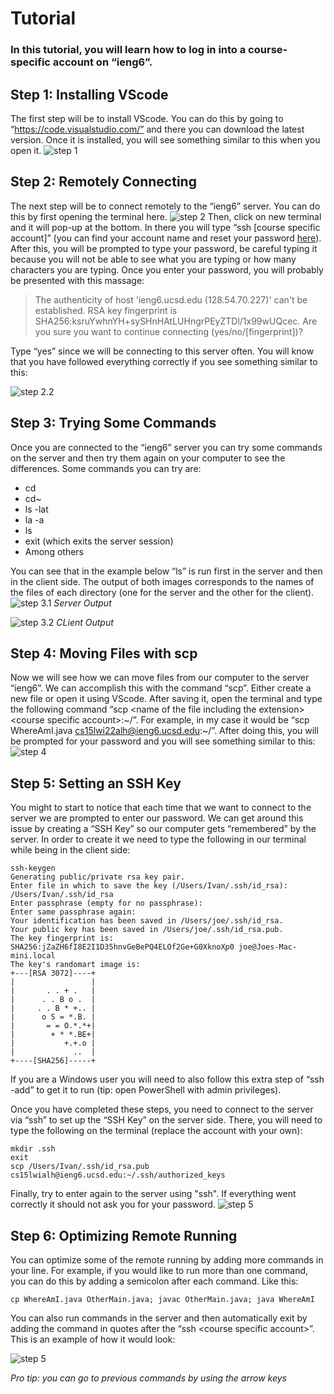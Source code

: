 # Tutorial
### In this tutorial, you will learn how to log in into a course-specific account on “ieng6”.
## Step 1: Installing VScode
The first step will be to install VScode. You can do this by going to “https://code.visualstudio.com/” and there you can download the latest version. Once it is installed, you will see something similar to this when you open it.
![step 1](https://github.com/Jivan132/cse15l-lab-reports/blob/main/photos/Step%201.jpg?raw=true)

## Step 2: Remotely Connecting
The next step will be to connect remotely to the “ieng6” server. You can do this by first opening the terminal here.
![step 2](https://github.com/Jivan132/cse15l-lab-reports/blob/main/photos/Step%202.jpg?raw=true)
Then, click on new terminal and it will pop-up at the bottom. In there you will type “ssh [course specific account]” (you can find your account name and reset your password [here](https://sdacs.ucsd.edu/~icc/index.php)). After this, you will be prompted to type your password, be careful typing it because you will not be able to see what you are typing or how many characters you are typing. Once you enter your password, you will probably be presented with this massage:
> The authenticity of host 'ieng6.ucsd.edu (128.54.70.227)' can't be established.
RSA key fingerprint is SHA256:ksruYwhnYH+sySHnHAtLUHngrPEyZTDl/1x99wUQcec.
Are you sure you want to continue connecting (yes/no/[fingerprint])?

 Type “yes” since we will be connecting to this server often. You will know that you have followed everything correctly if you see something similar to this:
 
 ![step 2.2](https://github.com/Jivan132/cse15l-lab-reports/blob/main/photos/Step%202.2.jpg?raw=true)

## Step 3: Trying Some Commands
Once you are connected to the “ieng6” server you can try some commands on the server and then try them again on your computer to see the differences. Some commands you can try are:
 - cd
- cd~
- ls -lat
- la -a
- ls
- exit (which exits the server session)
- Among others

You can see that in the example below “ls” is run first in the server and then in the client side. The output of both images corresponds to the names of the files of each directory (one for the server and the other for the client).
![step 3.1](https://github.com/Jivan132/cse15l-lab-reports/blob/main/photos/Step%203.jpg?raw=true)
_Server Output_


![step 3.2](https://github.com/Jivan132/cse15l-lab-reports/blob/main/photos/Step%203.2.jpg?raw=true)
_CLient Output_

## Step 4: Moving Files with scp
Now we will see how we can move files from our computer to the server “ieng6”. We can accomplish this with the command “scp”. Either create a new file or open it using VScode. After saving it, open the terminal and type the following command “scp &lt;name of the file including the extension> &lt;course specific account>:~/”. For example, in my case it would be “scp WhereAmI.java cs15lwi22alh@ieng6.ucsd.edu:~/”. After doing this, you will be prompted for your password and you will see something similar to this:
![step 4](https://github.com/Jivan132/cse15l-lab-reports/blob/main/photos/Step%204.jpg?raw=true)

## Step 5: Setting an SSH Key
You might to start to notice that each time that we want to connect to the server we are prompted to enter our password. We can get around this issue by creating a “SSH Key” so our computer gets “remembered” by the server. In order to create it we need to type the following in our terminal while being in the client side:
```
ssh-keygen
Generating public/private rsa key pair.
Enter file in which to save the key (/Users/Ivan/.ssh/id_rsa): /Users/Ivan/.ssh/id_rsa
Enter passphrase (empty for no passphrase): 
Enter same passphrase again: 
Your identification has been saved in /Users/joe/.ssh/id_rsa.
Your public key has been saved in /Users/joe/.ssh/id_rsa.pub.
The key fingerprint is:
SHA256:jZaZH6fI8E2I1D35hnvGeBePQ4ELOf2Ge+G0XknoXp0 joe@Joes-Mac-mini.local
The key's randomart image is:
+---[RSA 3072]----+
|                 |
|       . . + .   |
|      . . B o .  |
|     . . B * +.. |
|      o S = *.B. |
|       = = O.*.*+|
|        + * *.BE+|
|           +.+.o |
|             ..  |
+----[SHA256]-----+
```
If you are a Windows user you will need to also follow this extra step of “ssh -add” to get it to run (tip: open PowerShell with admin privileges).

Once you have completed these steps, you need to connect to the server via “ssh” to set up the “SSH Key” on the server side. There, you will need to type the following on the terminal (replace the account with your own):
```
mkdir .ssh
exit
scp /Users/Ivan/.ssh/id_rsa.pub cs15lwialh@ieng6.ucsd.edu:~/.ssh/authorized_keys
```

Finally, try to enter again to the server using "ssh". If everything went correctly it should not ask you for your password.
![step 5](https://github.com/Jivan132/cse15l-lab-reports/blob/main/photos/Step%205.jpg?raw=true)

## Step 6: Optimizing Remote Running
You can optimize some of the remote running by adding more commands in your line. For example, if you would like to run more than one command, you can do this by adding a semicolon after each command. Like this:
```
cp WhereAmI.java OtherMain.java; javac OtherMain.java; java WhereAmI
```
You can also run commands in the server and then automatically exit by adding the command in quotes after the “ssh &lt;course specific account>”. This is an example of how it would look:

![step 5](https://github.com/Jivan132/cse15l-lab-reports/blob/main/photos/Step%206.jpg?raw=true)

*Pro tip: you can go to previous commands by using the arrow keys*

